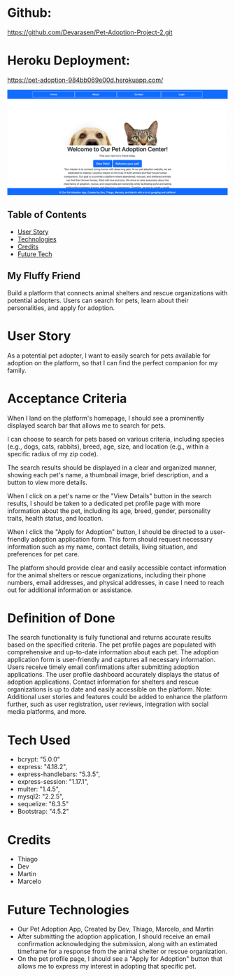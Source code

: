 # Github:
https://github.com/Devarasen/Pet-Adoption-Project-2.git

# Heroku Deployment:
https://pet-adoption-984bb069e00d.herokuapp.com/

![Alt text](<assets/pet-adoption-ss.png>)

## Table of Contents

- [User Story](#user-story)
- [Technologies](#tech-used)
- [Credits](#credits)
- [Future Tech](#future-technologies)

## My Fluffy Friend

Build a platform that connects animal shelters and rescue organizations with potential adopters. Users can search for pets, learn about their personalities, and apply for adoption.

# User Story

As a potential pet adopter, I want to easily search for pets available for adoption on the platform, so that I can find the perfect companion for my family.

# Acceptance Criteria


When I land on the platform's homepage, I should see a prominently displayed search bar that allows me to search for pets.

I can choose to search for pets based on various criteria, including species (e.g., dogs, cats, rabbits), breed, age, size, and location (e.g., within a specific radius of my zip code).

The search results should be displayed in a clear and organized manner, showing each pet's name, a thumbnail image, brief description, and a button to view more details.

When I click on a pet's name or the "View Details" button in the search results, I should be taken to a dedicated pet profile page with more information about the pet, including its age, breed, gender, personality traits, health status, and location.

When I click the "Apply for Adoption" button, I should be directed to a user-friendly adoption application form. This form should request necessary information such as my name, contact details, living situation, and preferences for pet care.

The platform should provide clear and easily accessible contact information for the animal shelters or rescue organizations, including their phone numbers, email addresses, and physical addresses, in case I need to reach out for additional information or assistance.

# Definition of Done


The search functionality is fully functional and returns accurate results based on the specified criteria.
The pet profile pages are populated with comprehensive and up-to-date information about each pet.
The adoption application form is user-friendly and captures all necessary information.
Users receive timely email confirmations after submitting adoption applications.
The user profile dashboard accurately displays the status of adoption applications.
Contact information for shelters and rescue organizations is up to date and easily accessible on the platform.
Note: Additional user stories and features could be added to enhance the platform further, such as user registration, user reviews, integration with social media platforms, and more.

# Tech Used


- bcrypt: "5.0.0"
- express: "4.18.2",
- express-handlebars: "5.3.5",
- express-session: "1.17.1",
- multer: "1.4.5",
- mysql2: "2.2.5",
- sequelize: "6.3.5"
- Bootstrap: "4.5.2"

# Credits

- Thiago
- Dev
- Martin
- Marcelo

# Future Technologies

- Our Pet Adoption App, Created by Dev, Thiago, Marcelo, and Martin
- After submitting the adoption application, I should receive an email confirmation acknowledging the submission, along with an estimated timeframe for a response from the animal shelter or rescue organization.
- On the pet profile page, I should see a "Apply for Adoption" button that allows me to express my interest in adopting that specific pet.